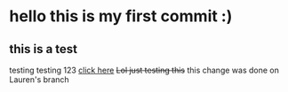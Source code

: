 # hello this is my first commit :)

## this is a test

testing testing 123
[click here](https://laurenporteous.com)
~~Lol just testing this~~
this change was done on Lauren's branch

